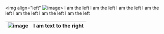 
<img align="left" ![image](https://www.zhifure.com/upload/images/2018/4/2617569410.jpg)> 
I am the left
I am the left
I am the left
I am the left
I am the left
I am the left
I am the left


|  ![image](https://www.zhifure.com/upload/images/2018/4/2617569410.jpg)  | I am text to the right |
|---|---|

